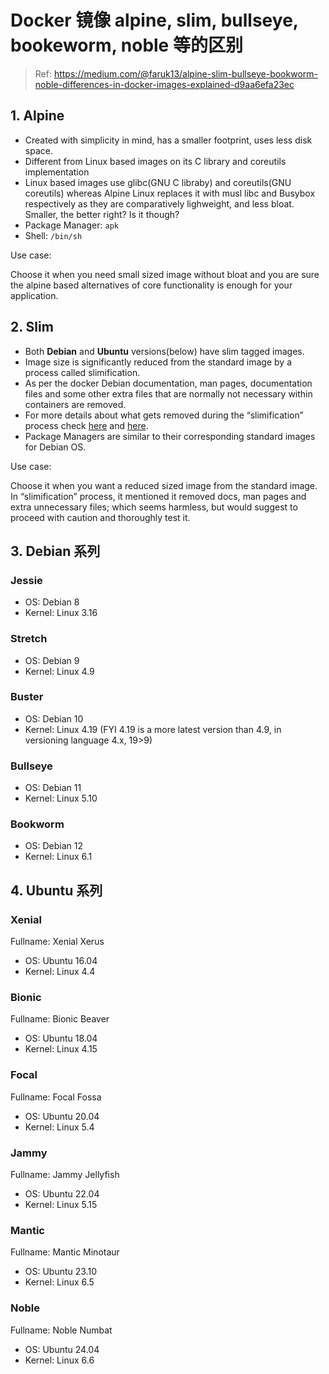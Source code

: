# Docker 镜像 alpine, slim, bullseye, bookeworm, noble 等的区别

> Ref: <https://medium.com/@faruk13/alpine-slim-bullseye-bookworm-noble-differences-in-docker-images-explained-d9aa6efa23ec>

## 1. Alpine

- Created with simplicity in mind, has a smaller footprint, uses less disk space.
- Different from Linux based images on its C library and coreutils implementation
- Linux based images use glibc(GNU C libraby) and coreutils(GNU coreutils) whereas Alpine Linux replaces it with musl libc and Busybox respectively as they are comparatively lighweight, and less bloat. Smaller, the better right? Is it though?
- Package Manager: `apk`
- Shell: `/bin/sh`

Use case:

Choose it when you need small sized image without bloat and you are sure the alpine based alternatives of core functionality is enough for your application.

## 2. Slim

- Both **Debian** and **Ubuntu** versions(below) have slim tagged images.
- Image size is significantly reduced from the standard image by a process called slimification.
- As per the docker Debian documentation, man pages, documentation files and some other extra files that are normally not necessary within containers are removed.
- For more details about what gets removed during the “slimification” process check [here](https://github.com/debuerreotype/debuerreotype/blob/master/scripts/.slimify-excludes) and [here](https://github.com/debuerreotype/debuerreotype/blob/master/scripts/.slimify-includes).
- Package Managers are similar to their corresponding standard images for Debian OS.

Use case:

Choose it when you want a reduced sized image from the standard image. In “slimification” process, it mentioned it removed docs, man pages and extra unnecessary files; which seems harmless, but would suggest to proceed with caution and thoroughly test it.

## 3. Debian 系列

### Jessie

- OS: Debian 8
- Kernel: Linux 3.16

### Stretch

- OS: Debian 9
- Kernel: Linux 4.9

### Buster

- OS: Debian 10
- Kernel: Linux 4.19 (FYI 4.19 is a more latest version than 4.9, in versioning language 4.x, 19>9)

### Bullseye

- OS: Debian 11
- Kernel: Linux 5.10

### Bookworm

- OS: Debian 12
- Kernel: Linux 6.1

## 4. Ubuntu 系列

### Xenial

Fullname: Xenial Xerus

- OS: Ubuntu 16.04
- Kernel: Linux 4.4

### Bionic

Fullname: Bionic Beaver

- OS: Ubuntu 18.04
- Kernel: Linux 4.15

### Focal

Fullname: Focal Fossa

- OS: Ubuntu 20.04
- Kernel: Linux 5.4

### Jammy

Fullname: Jammy Jellyfish

- OS: Ubuntu 22.04
- Kernel: Linux 5.15

### Mantic

Fullname: Mantic Minotaur

- OS: Ubuntu 23.10
- Kernel: Linux 6.5

### Noble

Fullname: Noble Numbat

- OS: Ubuntu 24.04
- Kernel: Linux 6.6
